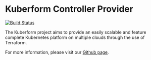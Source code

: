 Kuberform Controller Provider
===
[![Build Status](https://travis-ci.org/kuberform/controllers.svg?branch=master)](https://travis-ci.org/kuberform/controllers)

The Kuberform project aims to provide an easily scalable and feature complete
Kubernetes platform on multiple clouds through the use of Terraform.

For more information, please visit our [Github page](https://github.com/kuberform).
